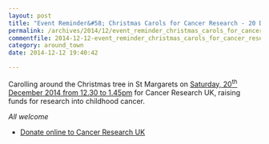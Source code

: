 ```yaml
---
layout: post
title: "Event Reminder&#58; Christmas Carols for Cancer Research - 20 December 2014"
permalink: /archives/2014/12/event_reminder_christmas_carols_for_cancer_researc.html
commentfile: 2014-12-12-event_reminder_christmas_carols_for_cancer_researc
category: around_town
date: 2014-12-12 19:40:42

---
```


Carolling around the Christmas tree in St Margarets on [Saturday, 20<sup>th</sup> December 2014 from 12.30 to 1.45pm](https://stmargarets.london/event/concert/200705144799) for Cancer Research UK, raising funds for research into childhood cancer.

*All welcome*

-   [Donate online to Cancer Research UK](https://myprojects.cancerresearchuk.org/fundraise/fundraising-pages/support-the-research-of-Professor-Rahman)
